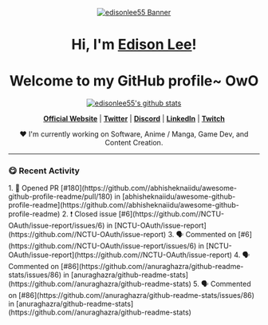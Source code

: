 <p align="center">
  <a href="https://www.edisonlee55.com"><img src="https://cdn.edisonlee55.com/edisonlee55/resources/photo/2020edisonlee55banner.png" alt="edisonlee55 Banner"></a>
</p>

<h1 align="center">Hi, I'm <a href="https://www.edisonlee55.com">Edison Lee</a>!</h1>
<h1 align="center">Welcome to my GitHub profile~ OwO</h1>

<p align="center">
  <a href="https://github.com/edisonlee55"><img src="https://github-readme-stats.vercel.app/api?username=edisonlee55&hide_border=true&show_icons=true" alt="edisonlee55's github stats"></a>
</p>

<p align="center">
  <strong><a href="https://www.edisonlee55.com">Official Website</a></strong> |
  <strong><a href="https://twitter.com/edisonlee55">Twitter</a></strong> |
  <strong><a href="https://discord.gg/nYXzaUS">Discord</a></strong> |
  <strong><a href="https://www.linkedin.com/in/edisonlee55">LinkedIn</a></strong> |
  <strong><a href="https://www.twitch.tv/edisonlee55">Twitch</a></strong>
</p>

<p align="center">❤ I'm currently working on Software, Anime / Manga, Game Dev, and Content Creation.</p>

<hr>

<h3>😋 Recent Activity</h3>
<!--START_SECTION:activity-->
1. 💪 Opened PR [#180](https://github.com//abhisheknaiidu/awesome-github-profile-readme/pull/180) in [abhisheknaiidu/awesome-github-profile-readme](https://github.com//abhisheknaiidu/awesome-github-profile-readme)
2. ❗️ Closed issue [#6](https://github.com//NCTU-OAuth/issue-report/issues/6) in [NCTU-OAuth/issue-report](https://github.com//NCTU-OAuth/issue-report)
3. 🗣 Commented on [#6](https://github.com//NCTU-OAuth/issue-report/issues/6) in [NCTU-OAuth/issue-report](https://github.com//NCTU-OAuth/issue-report)
4. 🗣 Commented on [#86](https://github.com//anuraghazra/github-readme-stats/issues/86) in [anuraghazra/github-readme-stats](https://github.com//anuraghazra/github-readme-stats)
5. 🗣 Commented on [#86](https://github.com//anuraghazra/github-readme-stats/issues/86) in [anuraghazra/github-readme-stats](https://github.com//anuraghazra/github-readme-stats)
<!--END_SECTION:activity-->


<!--
**edisonlee55/edisonlee55** is a ✨ _special_ ✨ repository because its `README.md` (this file) appears on your GitHub profile.

Here are some ideas to get you started:

- 🔭 I’m currently working on ...
- 🌱 I’m currently learning ...
- 👯 I’m looking to collaborate on ...
- 🤔 I’m looking for help with ...
- 💬 Ask me about ...
- 📫 How to reach me: ...
- 😄 Pronouns: ...
- ⚡ Fun fact: ...
-->
